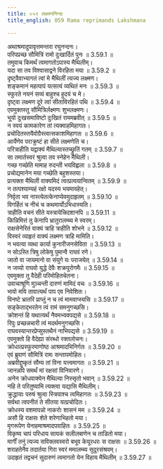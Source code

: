 ```yaml
---
title: ०५९ लक्ष्मणनिन्दा
title_english: 059 Rama reprimands Lakshmana

---
```



अथाश्रमादुपावृत्तमन्तरा रघुनन्दनः।  
परिपप्रच्छ सौमित्रिं रामो दुःखार्दितं पुनः ॥ 3.59.1 ॥   
तमुवाच किमर्थं त्वमागतोऽपास्य मैथिलीम्।  
यदा सा तव विश्वासाद्वने विरहिता मया ॥ 3.59.2 ॥   
दृष्ट्वैवाभ्यागतं त्वां मे मैथिलीं त्यज्य लक्ष्मण।  
शङ्कमानं महत्पापं यत्सत्यं व्यथितं मनः ॥ 3.59.3 ॥   
स्फुरते नयनं सव्यं बाहुश्च हुदयं च मे।  
दृष्ट्वा लक्ष्मण दूरे त्वां सीताविरहितं पथि ॥ 3.59.4 ॥   
एवमुक्तस्तु सौमित्रिर्लक्ष्मणः शुभलक्ष्मणः।  
भूयो दुःखसमाविष्टो दुःखितं राममब्रवीत् ॥ 3.59.5 ॥   
न स्वयं कामकारेण तां त्यक्वाहमिहागतः।  
प्रचोदितस्तयैवोग्रैस्त्वत्सकाशमिहागतः ॥ 3.59.6 ॥   
आर्येणेव पराक्रुष्टं हा सीते लक्ष्मणेति च।  
परित्राहीति यद्वाक्यं मैथिल्यास्तच्छ्रुतिं गतम् ॥ 3.59.7 ॥   
सा तमार्तस्वरं श्रुत्वा तव स्नेहेन मैथिली।  
गच्छ गच्छेति मामाह रुदन्ती भयविह्वला ॥ 3.59.8 ॥   
प्रचोद्यमानेन मया गच्छेति बहुशस्तया।  
प्रत्यक्ता मैथिली वाक्यमिदं त्वत्प्रत्ययान्वितम् ॥ 3.59.9 ॥   
न तत्पश्याम्यहं रक्षो यदस्य भयमावहेत्।  
निर्वृता भव नास्त्येतत्केनाप्येवमुदाहृतम् ॥ 3.59.10 ॥   
विगर्हितं च नीचं च कथमार्योऽभिधास्यति।  
त्राहीति वचनं सीते यस्त्रायेत्त्रिदशानपि ॥ 3.59.11 ॥   
किन्निमित्तं तु केनापि भ्रातुरालम्ब्य मे स्वरम्।  
राक्षसेनेरितं वाक्यं त्राहि त्राहीति शोभने ॥ 3.59.12 ॥   
विस्वरं व्याहृतं वाक्यं लक्ष्मण त्राहि मामिति।  
न भवत्या व्यथा कार्या कुनारीजनसेविता ॥ 3.59.13 ॥   
न सोऽस्ति त्रिषु लोकेषु पुमान्वै राघवं रणे।  
जातो वा जायमानो वा संयुगे यः पराजयेत् ॥ 3.59.14 ॥   
न जय्यो राघवो युद्धे देवैः शक्रपुरोगमैः ॥ 3.59.15 ॥   
एवमुक्ता तु वैदेही परिमोहितचेतना।  
उवाचाश्रूणि मुञ्चन्ती दारुणं मामिदं वचः ॥ 3.59.16 ॥   
भावो मयि तावात्यर्थं पाप एव निवेशितः।  
विनष्टे भ्रातरि प्राप्तुं न च त्वं मामवाप्स्यसि ॥ 3.59.17 ॥   
सङ्केताद्भरतेन त्वं रामं समनुगच्छसि।  
क्रोशन्तं हि यथात्यर्थं नैवमभ्यवपद्यसे ॥ 3.59.18 ॥   
रिपुः प्रच्छन्नचारी त्वं मदर्थमनुगच्छसि।  
राघवस्यान्तरप्रेप्सुस्तथैनं नाभिपद्यसे ॥ 3.59.19 ॥   
एवमुक्तो हि वैदेह्या संरब्धो रक्तलोचनः।  
क्रोधात्प्रस्फुरमाणोष्ठ आश्रमादभिनिर्गतः ॥ 3.59.20 ॥   
एवं ब्रुवाणं सौमित्रिं रामः सन्तापमोहितः।  
अब्रवीद्दुष्कृतं सौम्य तां विना यत्त्वमागतः ॥ 3.59.21 ॥   
जानन्नपि समर्थं मां रक्षसां विनिवारणे।  
अनेन क्रोधवाक्येन मैथिल्या निस्सृतो भवान् ॥ 3.59.22 ॥   
नहि ते परितुष्यामि त्यक्त्वा यद्यासि मैथिलीम्।  
क्रुद्धायाः परुषं श्रुत्वा स्त्रियाश्च त्वमिहागतः ॥ 3.59.23 ॥   
सर्वथा त्वपनीतं ते सीतया यत्प्रचोदितः।  
क्रोधस्य वशमापन्नो नाकरोः शासनं मम ॥ 3.59.24 ॥   
असौ हि राक्षसः शेते शरेणाभिहतो मया।  
मृगरूपेण येनाहमाश्रमादपवाहितः ॥ 3.59.25 ॥   
विकृष्य चापं परिधाय सायकं सलीलबाणेन च ताडितो मया।  
मार्गीं तनुं त्यज्य सविक्लवस्वरो बभूव केयूरधरः स राक्षसः ॥ 3.59.26 ॥   
शराहतेनैव तदार्तया गिरा स्वरं ममालम्ब्य सुदूरसंश्रवम्।  
उदाहृतं तद्वचनं सुदारुणं त्वमागतो येन विहाय मैथिलीम् ॥ 3.59.27 ॥   